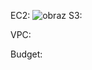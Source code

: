 EC2:
![obraz](https://user-images.githubusercontent.com/60239006/215283127-c1f93c84-66d0-4b74-9f9c-58b9504efa8f.png)
S3:

VPC:

Budget:
